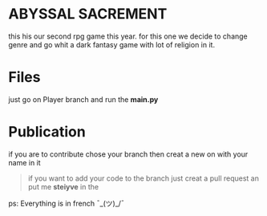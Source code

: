 # ABYSSAL SACREMENT 

this his our second rpg game this year. for this one we decide to change genre and go whit a dark fantasy game with lot of religion in it.



# Files

just go on Player branch and run the **main.py** 

# Publication

if you are to contribute chose your branch then creat a new on with your name in it

> if you want to add your code to the branch just creat a pull request an put me **steiyve** in the 

ps: Everything is in french ¯\_(ツ)_/¯